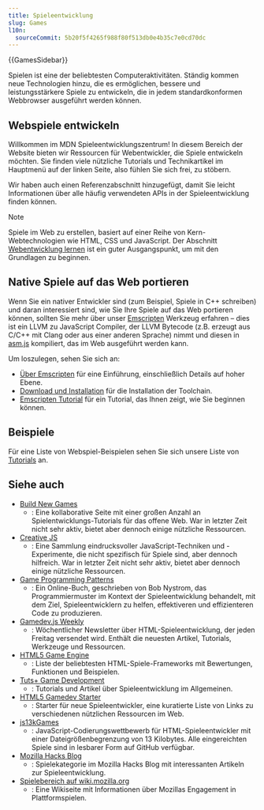 ```yaml
---
title: Spieleentwicklung
slug: Games
l10n:
  sourceCommit: 5b20f5f4265f988f80f513db0e4b35c7e0cd70dc
---
```


{{GamesSidebar}}

Spielen ist eine der beliebtesten Computeraktivitäten. Ständig kommen neue Technologien hinzu, die es ermöglichen, bessere und leistungsstärkere Spiele zu entwickeln, die in jedem standardkonformen Webbrowser ausgeführt werden können.

## Webspiele entwickeln

Willkommen im MDN Spieleentwicklungszentrum! In diesem Bereich der Website bieten wir Ressourcen für Webentwickler, die Spiele entwickeln möchten. Sie finden viele nützliche Tutorials und Technikartikel im Hauptmenü auf der linken Seite, also fühlen Sie sich frei, zu stöbern.

Wir haben auch einen Referenzabschnitt hinzugefügt, damit Sie leicht Informationen über alle häufig verwendeten APIs in der Spieleentwicklung finden können.

> [!NOTE]
> Spiele im Web zu erstellen, basiert auf einer Reihe von Kern-Webtechnologien wie HTML, CSS und JavaScript. Der Abschnitt [Webentwicklung lernen](/de/docs/Learn_web_development) ist ein guter Ausgangspunkt, um mit den Grundlagen zu beginnen.

## Native Spiele auf das Web portieren

Wenn Sie ein nativer Entwickler sind (zum Beispiel, Spiele in C++ schreiben) und daran interessiert sind, wie Sie Ihre Spiele auf das Web portieren können, sollten Sie mehr über unser [Emscripten](https://emscripten.org/index.html) Werkzeug erfahren – dies ist ein LLVM zu JavaScript Compiler, der LLVM Bytecode (z.B. erzeugt aus C/C++ mit Clang oder aus einer anderen Sprache) nimmt und diesen in [asm.js](/de/docs/Games/Tools/asm.js) kompiliert, das im Web ausgeführt werden kann.

Um loszulegen, sehen Sie sich an:

- [Über Emscripten](https://emscripten.org/docs/introducing_emscripten/about_emscripten.html) für eine Einführung, einschließlich Details auf hoher Ebene.
- [Download und Installation](https://emscripten.org/docs/getting_started/downloads.html) für die Installation der Toolchain.
- [Emscripten Tutorial](https://emscripten.org/docs/getting_started/Tutorial.html) für ein Tutorial, das Ihnen zeigt, wie Sie beginnen können.

## Beispiele

Für eine Liste von Webspiel-Beispielen sehen Sie sich unsere Liste von [Tutorials](/de/docs/Games/Tutorials) an.

## Siehe auch

- [Build New Games](http://buildnewgames.com/)
  - : Eine kollaborative Seite mit einer großen Anzahl an Spielentwicklungs-Tutorials für das offene Web. War in letzter Zeit nicht sehr aktiv, bietet aber dennoch einige nützliche Ressourcen.
- [Creative JS](http://creativejs.com/)
  - : Eine Sammlung eindrucksvoller JavaScript-Techniken und -Experimente, die nicht spezifisch für Spiele sind, aber dennoch hilfreich. War in letzter Zeit nicht sehr aktiv, bietet aber dennoch einige nützliche Ressourcen.
- [Game Programming Patterns](https://gameprogrammingpatterns.com/)
  - : Ein Online-Buch, geschrieben von Bob Nystrom, das Programmiermuster im Kontext der Spieleentwicklung behandelt, mit dem Ziel, Spieleentwicklern zu helfen, effektiveren und effizienteren Code zu produzieren.
- [Gamedev.js Weekly](https://gamedevjsweekly.com/)
  - : Wöchentlicher Newsletter über HTML-Spieleentwicklung, der jeden Freitag versendet wird. Enthält die neuesten Artikel, Tutorials, Werkzeuge und Ressourcen.
- [HTML5 Game Engine](https://html5gameengine.com/)
  - : Liste der beliebtesten HTML-Spiele-Frameworks mit Bewertungen, Funktionen und Beispielen.
- [Tuts+ Game Development](https://gamedevelopment.tutsplus.com/)
  - : Tutorials und Artikel über Spieleentwicklung im Allgemeinen.
- [HTML5 Gamedev Starter](https://html5devstarter.enclavegames.com/)
  - : Starter für neue Spieleentwickler, eine kuratierte Liste von Links zu verschiedenen nützlichen Ressourcen im Web.
- [js13kGames](https://js13kgames.com/)
  - : JavaScript-Codierungswettbewerb für HTML-Spieleentwickler mit einer Dateigrößenbegrenzung von 13 Kilobytes. Alle eingereichten Spiele sind in lesbarer Form auf GitHub verfügbar.
- [Mozilla Hacks Blog](https://hacks.mozilla.org/category/games/)
  - : Spielekategorie im Mozilla Hacks Blog mit interessanten Artikeln zur Spieleentwicklung.
- [Spielebereich auf wiki.mozilla.org](https://wiki.mozilla.org/Platform/Games)
  - : Eine Wikiseite mit Informationen über Mozillas Engagement in Plattformspielen.
